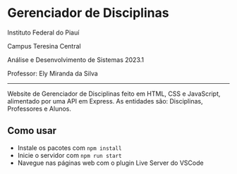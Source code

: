 # Gerenciador de Disciplinas

Instituto Federal do Piauí

Campus Teresina Central

Análise e Desenvolvimento de Sistemas 2023.1

Professor: Ely Miranda da Silva

---

Website de Gerenciador de Disciplinas feito em HTML, CSS e JavaScript, alimentado por uma API em Express. As entidades são: Disciplinas, Professores e Alunos.

## Como usar

- Instale os pacotes com ```npm install```
- Inicie o servidor com ```npm run start``` 
- Navegue nas páginas web com o plugin Live Server do VSCode